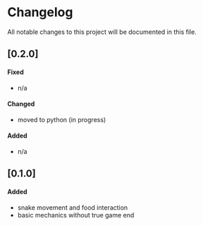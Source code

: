 # Changelog
All notable changes to this project will be documented in this file.

## [0.2.0]
#### Fixed 
 - n/a

#### Changed 
 - moved to python (in progress)

#### Added
 - n/a
   
## [0.1.0]
#### Added
 - snake movement and food interaction
 - basic mechanics without true game end
